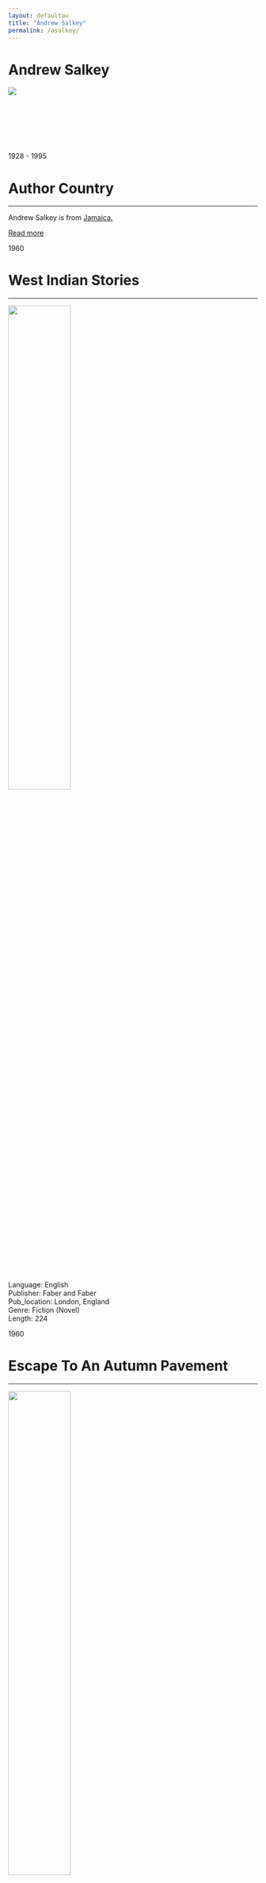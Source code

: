 ```yaml
---
layout: defaultau
title: "Andrew Salkey"
permalink: /asalkey/
---
```

<!-- partial:index.partial.html -->
<div class="content">
    <h1>Andrew Salkey</h1>
    <div class="quote">
        <div><img src="https://ichef.bbci.co.uk/images/ic/1200x675/p09mtk9t.jpg" class="logo"></div>
    </div>
    <div class="timeline">
        <div style="padding-bottom:100px;"></div>
        <div class="block">
            <div class="date right"><p class="right"> 1928 - 1995 </p></div>
            <div class="dot"></div>
            <div class="left first">
            <div class="author_country">
                <h1>Author Country</h1><hr>
            <div class="aclocation"> <p>Andrew Salkey is from <a href="http://localhost:4000/4">Jamaica.</a></p> </div>
                <div class="acreadmore"> <a href="https://en.wikipedia.org/wiki/Andrew_Salkey" target="_blank">Read more</a> </div>
            </div>
            </div>
        </div>
        <div class="block">
            <div class="date left"><p class="left">1960</p></div>
            <div class="dot"></div>
            <div class="right">
                <h1>West Indian Stories</h1><hr>
                <p><img src="https://images-na.ssl-images-amazon.com/images/I/41nQOzZzsvS._SX373_BO1,204,203,200_.jpg" width = "50%" height="50%"></p>
                <p>
                Language: English <br/>
                Publisher: Faber and Faber <br/>
                 Pub_location: London, England <br/>
                Genre: Fiction (Novel) <br/>
                Length: 224 <br/>                 </p>
            </div>
        </div>
        <div class="block">
            <div class="date right"><p class="right">1960</p></div>
            <div class="dot"></div>
            <div class="left">
                <h1>Escape To An Autumn Pavement</h1><hr>
                <p><img src="https://ichef.bbci.co.uk/images/ic/1200x675/p09mtk9t.jpg" width = "50%" height="50%"></p>
                <p>
                Language: English <br/>
                Publisher: Hutchinson <br/>
                 Pub_location: London, England <br/>
                Genre: Fiction (Novel) <br/>
                Length: 213 <br/>                       </p>
            </div>
        </div>
        <div class="block">
            <div class="date left"><p class="left hide">1964</p></div>
            <div class="dot"></div>
            <div class="right hide">
                <h1>Hurricane</h1><hr>
                <p><img src="https://books.google.dm/books/content?id=XsI8AAAAYAAJ&printsec=frontcover&img=1&zoom=1&imgtk=AFLRE71R-M6pnDNDt3qex2TYSzXN2N5EL4nvZ4XQXXhScx0jlF7zzJ9-F_4I22Ws5-Vx7N0q9xNntjoFbpOp8xXoHlWfOIjqgwkrdMULScqgpz9hsPiGi7ct1WSTWMGk27yITxzdtEU_"  width = "50%" height="50%" ></p>
                <p>
                Language: English <br/>
                Publisher: Oxford University Press <br/>
                 Pub_location: London, England <br/>
                Genre: Fiction (Novel) <br/>
                Length: 138 <br/>                 </p>
            </div>
        </div>
        <div class="block">
            <div class="date right"><p class="right hide">1965</p></div>
            <div class="dot"></div>
            <div class="left hide">
                <h1>Stories From The Caribbean: An Anthology</h1><hr>
                <p><img src="https://images-na.ssl-images-amazon.com/images/I/41v28mkHMHL._SX331_BO1,204,203,200_.jpg"  width = "50%" height="50%" ></p>
                <p>
                Language: English <br/>
                Publisher: Elek Books<br/>
                 Pub_location: London, England <br/>
                Genre: Anthology <br/>
                Length: 257 <br/>                </p>
            </div>
        </div>
        <div class="block">
            <div class="date left"><p class="left hide">1965</p></div>
            <div class="dot"></div>
            <div class="right hide">
                <h1>Earthquake</h1><hr>
                <p><img src="https://books.google.dm/books/content?id=-nMIAQAAIAAJ&printsec=frontcover&img=1&zoom=1&imgtk=AFLRE714Gkq6jNNhwDPADGa6NMJfBBjTknUYHa6xIP0W2xSNHL3TfcmrECieS7tM9aCXiKC9Idj9wrP-LXJhbJnzXxMl-hd8kSNKAr2LK_MxCqXk8dL6NLwEbTPB3Dkqq88T1MKyFgIx" width = "50%" height="50%"  ></p>
                <p>
                Language: English <br/>
                Publisher: Oxford University Press <br/>
                 Pub_location: London, England <br/>
                Genre: Fiction (Novel) <br/>
                Length: 102 <br/>                   </p>
            </div>
        </div>
        <div class="block">
            <div class="date right"><p class="right hide">1966</p></div>
            <div class="dot"></div>
            <div class="left hide">
                <h1>Drought</h1><hr>
                <p><img src="https://books.google.dm/books/content?id=uoc_AAAAIAAJ&printsec=frontcover&img=1&zoom=1&imgtk=AFLRE72LxBqiHlB8GJcgYatwFHC6IA67EOuyWpiUjJtyQm-XuxijRF7Tq7y3i9DKaQC9Q2BO7FIULergrPPV_jb7QZorQwwmTXHHjGtbEnbHjmZgSLxntkfvXU2vBURpBf2yCUJ2qdC6" width = "50%" height="50%" ></p>
                <p>
                Language: English <br/>
                Publisher: Oxford University Press <br/>
                 Pub_location: London, England <br/>
                Genre: Fiction (Novel) <br/>
                Length: 120 <br/>                  </p>
            </div>
        </div>
        <div class="block">
            <div class="date left"><p class="left hide">1966</p></div>
            <div class="dot"></div>
            <div class="right hide">
                <h1>The Shark Hunters</h1><hr>
                <p><img src="https://books.google.dm/books/content?id=vi49AAAAYAAJ&printsec=frontcover&img=1&zoom=1&imgtk=AFLRE72XaJ60Tvfa8ex27clqdEjFQ5wIwreJSUmBytFFSWgoyrhJPD86BDOIROYrcPirHUEqJKnqBDv6Qoq6n4OJuPVymbN8XD6blADtgz3M5ne1VeKZkIq9parFsGn57CYgYlVLkEw2"
                width = "50%" height="50%" ></p>
                <p>
                Language: English <br/>
                Publisher: Nelson Caribbean <br/>
                 Pub_location: London, England <br/>
                Genre: Fiction (Novel) <br/>
                Length: 73 <br/>                  </p>
            </div>
        </div>
     <div class="block">
            <div class="date left"><p class="left hide">1967</p></div>
            <div class="dot"></div>
            <div class="right hide">
                <h1>Riot</h1><hr>
                <p><img src="https://books.google.dm/books/content?id=y4wRAAAAMAAJ&printsec=frontcover&img=1&zoom=1&imgtk=AFLRE70c5i3SMH_QgE8D15RLuTTu_AGoZcyPTN6B5L2xA8OtPTYTr17HFMQtUBzgBY2g579Tr4xTxN49RBBWABzqVMkNCoWROGNs8H6by_JYs1wJheLRx5Dd8mB6cls2IcwEp0KAIsRZ"
                width = "50%" height="50%" ></p>
                <p>
                Language: English <br/>
                Publisher: Oxford University Press <br/>
                 Pub_location: London, England <br/>
                Genre: Fiction (Novel) <br/>
                Length: 172 <br/>                  </p>
            </div>
        </div>
            <div class="block">
            <div class="date right"><p class="right hide">1968</p></div>
            <div class="dot"></div>
            <div class="left hide">
                <h1>The Late Emancipation Of Jerry Stover</h1><hr>
                <p><img src="https://books.google.dm/books/content?id=_8NyAAAAMAAJ&printsec=frontcover&img=1&zoom=1&imgtk=AFLRE70H6OzXvztZucj02CX9dvL1pszwTnrmv-la-j9fbxMtLqwS56y3ji6jAYT1Uw77VItahPO3GV1D91uIk7WFRIQmUHc3Uvzf2YgJjP_6gxy6-mE7r_8C9FU4LsAk2fzhMqMxCINJ" width = "50%" height="50%" ></p>
                <p>
                Language: English <br/>
                Publisher: Hutchinson <br/>
                 Pub_location: London, England <br/>
                Genre: Fiction (Novel) <br/>
                Length: 246 <br/>                  </p>
            </div>
        </div>
        <div class="block">
            <div class="date left"><p class="left hide">1969</p></div>
            <div class="dot"></div>
            <div class="right hide">
                <h1>Jonah Simpson</h1><hr>
                <p><img src="https://books.google.dm/books/content?id=eMI8AAAAYAAJ&printsec=frontcover&img=1&zoom=1&imgtk=AFLRE70D2SJ7l07SjHYTvHFyn2AVLphTzbJrsUM8emQxB9j3hUmlKAJP6ef6BYi1jYVrfcsnh3A0nK6R89zFGfSL_G7hBYlwmkyhIyoJZmzEWE2z7ULegowcSvY_t-W5_OfBM5KXUTVx"
                width = "50%" height="50%" ></p>
                <p>
                Language: English <br/>
                Publisher: Oxford University Press <br/>
                 Pub_location: London, England <br/>
                Genre: Fiction (Novel) <br/>
                Length: 168 <br/>                  </p>
            </div>
        </div>
         <div class="block">
            <div class="date right"><p class="right hide">1969</p></div>
            <div class="dot"></div>
            <div class="left hide">
                <h1>The Adventures Of Catullus Kelly</h1><hr>
                <p><img src="https://images-na.ssl-images-amazon.com/images/I/414hG7PkOKL._SX331_BO1,204,203,200_.jpg" width = "50%" height="50%" ></p>
                <p>
                Language: English <br/>
                Publisher: Hutchinson <br/>
                 Pub_location: London, England <br/>
                Genre: Fiction (Novel) <br/>
                Length: 196 <br/>                  </p>
            </div>
        </div>
        <div class="block">
            <div class="date left"><p class="left hide">1970</p></div>
            <div class="dot"></div>
            <div class="right hide">
                <h1>Orkanen</h1><hr>
                <p><img src="https://billeder.dba.dk/dba/4a91712a-abf2-4cd1-8c60-97e2417ba447.jpeg?class=S960X960" width = "50%" height="50%" ></p>
                <p>
                Language: Danish <br/>
                Publisher: Høst <br/>
                 Pub_location: Copenhagen, Denmark <br/>
                Genre: Fiction (Novel) <br/>
                Translation: y
                Length: 123 <br/>                  </p>
            </div>
        </div>
         <div class="block">
            <div class="date left"><p class="left hide">1970</p></div>
            <div class="dot"></div>
            <div class="right hide">
                <h1>Island: Stories From The West Indies</h1><hr>
                <p><img src="https://images-na.ssl-images-amazon.com/images/I/41gJtsOdtaL._SX311_BO1,204,203,200_.jpg"
                width = "50%" height="50%" ></p>
                <p>
                Language: English <br/>
                Publisher: Liveright <br/>
                 Pub_location: New York, NY, United States <br/>
                Genre: Fiction (Short Story Collection) <br/>
                Length: 254 <br/>                  </p>
            </div>
        </div>
     <div class="block">
            <div class="date right"><p class="right hide">1971</p></div>
            <div class="dot"></div>
            <div class="left hide">
                <h1>Havana Journal</h1><hr>
                <p><img src="https://books.google.dm/books/content?id=SjxqAAAAMAAJ&printsec=frontcover&img=1&zoom=1&imgtk=AFLRE73ol8pGNNf3jGX9JDmrGsrTkL25BLhgVjSsVRSl2vpomT3Zjf-JqeMgd6J_nU3_X3iiLflS0tM3a2hol42dQO8o5iHEP6S31Fy5wwazC1Hk5Q5GNYmVrxsqi4ihqVk1YAEA8qij" width = "50%" height="50%" ></p>
                <p>
                Language: English <br/>
                Publisher: Penguin Books <br/>
                 Pub_location: Harmondsworth, England <br/>
                Genre: Nonfiction Book <br/>
                Length: 315 <br/>                  </p>
            </div>
        </div>
        <div class="block">
            <div class="date right"><p class="right hide">1971</p></div>
            <div class="dot"></div>
            <div class="left hide">
                <h1>Breaklight: An Anthology Of Caribbean Poetry</h1><hr>
                <p><img src="https://i.gr-assets.com/images/S/compressed.photo.goodreads.com/books/1529623750l/2920271._SY475_.jpg" width = "50%" height="50%" ></p>
                <p>
                Language: English <br/>
                Publisher: Hamish Hamilton <br/>
                 Pub_location: London, England <br/>
                Genre:Anthology <br/>
                Length: 265 <br/>                  </p>
            </div>
        </div>
        <div class="block">
            <div class="date left"><p class="left hide">1986</p></div>
            <div class="dot"></div>
            <div class="right hide">
                <h1>Anancy And Andrew Salkey</h1><hr>
                <p><img src="https://m.media-amazon.com/images/I/41omwjenR8L._AC_SY780_.jpg" width = "50%" height="50%" ></p>
                <p>
                Language: English <br/>
                Publisher: University of The West Indies Press  <br/>
                Pub_location: Mona, Jamaica <br/> </p>
                Length:221 <br/>
            </div>
        </div>
